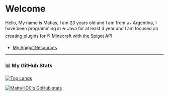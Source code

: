 # Welcome

Hello, My name is Matias, I am 23 years old and I am from <img src="https://th.bing.com/th/id/OIP.gLJOt-JAeQTtbk1sbF8GOgHaEK?pid=ImgDet&rs=1" alt="Argentina flag" width="16" height="10"> Argentina, I have been programming in ☕ Java for at least 3 year and I am focused on creating plugins for ⛏️ Minecraft with the Spigot API

- [My Spigot Resources](https://www.spigotmc.org/resources/authors/mattyhd0.452880/)
---

### 📊 My GitHub Stats

[![Top Langs](https://github-readme-stats.vercel.app/api/top-langs/?username=MattyHD0&theme=tokyonight)](https://github.com/anuraghazra/github-readme-stats)

[![MattyHD0's GitHub stats](https://github-readme-stats.vercel.app/api?username=MattyHD0&theme=tokyonight)](https://github.com/anuraghazra/github-readme-stats)

<!--
🧰 Languages

<img src="https://cdn.worldvectorlogo.com/logos/java.svg" alt="Java Logo" width="50" height="50"/>
-->
